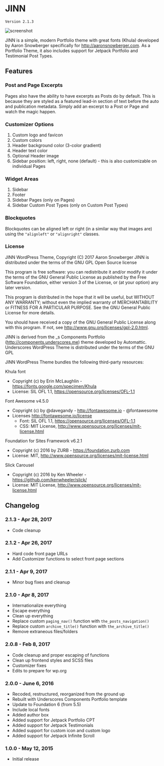 # JINN

`Version 2.1.3`

![screenshot](https://cloud.githubusercontent.com/assets/6644259/22168820/d1c1c7c0-dfb2-11e6-8bbe-b455cecc9b91.png)

JINN is a simple, modern Portfolio theme with great fonts (Khula) developed by Aaron Snowberger specifically for http://aaronsnowberger.com. As a Portfolio Theme, it also includes support for Jetpack Portfolio and Testimonial Post Types.

## Features

### Post and Page Excerpts

Pages also have the ability to have excerpts as Posts do by default. This is because they are styled as a featured lead-in section of text before the auto and publication metadata. Simply add an excerpt to a Post or Page and watch the magic happen.

### Customizer Options

1. Custom logo and favicon
2. Custom colors
3. Header background color (3-color gradient)
4. Header text color
5. Optional Header image
6. Sidebar position: left, right, none (default) - this is also customizable on individual Pages

### Widget Areas

1. Sidebar
2. Footer
3. Sidebar Pages (only on Pages)
4. Sidebar Custom Post Types (only on Custom Post Types)

### Blockquotes

Blockquotes can be aligned left or right (in a similar way that images are) using the `"alignleft"` or `"alignright"` classes.

### License

JINN WordPress Theme, Copyright (C) 2017 Aaron Snowberger
JINN is distributed under the terms of the GNU GPL Open Source license

This program is free software: you can redistribute it and/or modify
it under the terms of the GNU General Public License as published by
the Free Software Foundation, either version 3 of the License, or
(at your option) any later version.

This program is distributed in the hope that it will be useful,
but WITHOUT ANY WARRANTY; without even the implied warranty of
MERCHANTABILITY or FITNESS FOR A PARTICULAR PURPOSE.  See the
GNU General Public License for more details.

You should have received a copy of the GNU General Public License
along with this program.  If not, see http://www.gnu.org/licenses/gpl-2.0.html.

JINN is derived from the _s Components Portfolio (http://components.underscores.me) theme developed by Automattic.
Underscores WordPress Theme is distributed under the terms of the GNU GPL

JINN WordPress Theme bundles the following third-party resources:

Khula font
* Copyright (c) by Erin McLaughlin - https://fonts.google.com/specimen/Khula
* License: SIL OFL 1.1, https://opensource.org/licenses/OFL-1.1

Font Awesome v4.5.0
* Copyright (c) by @davegandy - http://fontawesome.io - @fontawesome
* Licenses http://fontawesome.io/license
  * Font: SIL OFL 1.1, https://opensource.org/licenses/OFL-1.1
  * CSS: MIT License, http://www.opensource.org/licenses/mit-license.html

Foundation for Sites Framework v6.2.1
* Copyright (c) 2016 by ZURB - https://foundation.zurb.com
* License: MIT, http://www.opensource.org/licenses/mit-license.html

Slick Carousel
* Copyright (c) 2016 by Ken Wheeler - https://github.com/kenwheeler/slick/
* License: MIT License, http://www.opensource.org/licenses/mit-license.html

## Changelog

### 2.1.3 - Apr 28, 2017

* Code cleanup

### 2.1.2 - Apr 26, 2017

* Hard code front page URLs
* Add Customizer functions to select front page sections

### 2.1.1 - Apr 9, 2017

* Minor bug fixes and cleanup

### 2.1.0 - Apr 8, 2017

* Internationalize everything
* Escape everything
* Clean up everything
* Replace custom `paging_nav()` function with `the_posts_navigation()`
* Replace custom `archive_title()` function with `the_archive_title()`
* Remove extraneous files/folders

### 2.0.8 - Feb 8, 2017

* Code cleanup and proper escaping of functions
* Clean up frontend styles and SCSS files
* Customizer fixes
* Edits to prepare for wp.org

### 2.0.0 - June 6, 2016

* Recoded, restructured, reorganized from the ground up
* Rebuilt with Underscores Components Portfolio template
* Update to Foundation 6 (from 5.5)
* Include local fonts
* Added author box
* Added support for Jetpack Portfolio CPT
* Added support for Jetpack Testimonials
* Added support for custom icon and custom logo
* Added support for Jetpack Infinite Scroll

### 1.0.0 - May 12, 2015

* Initial release
